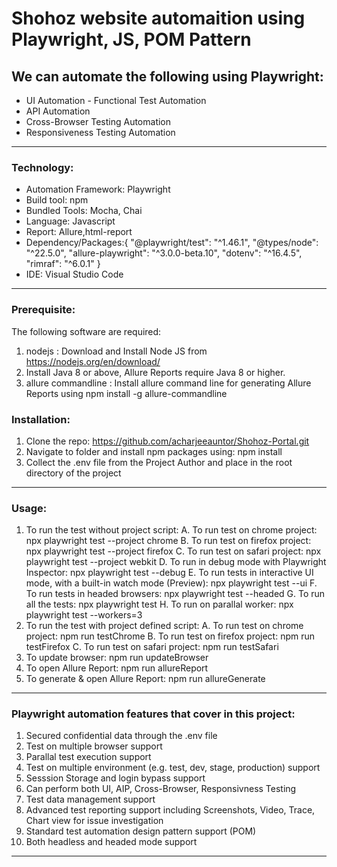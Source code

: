 # Shohoz website automaition using Playwright, JS, POM Pattern

## We can automate the following using Playwright: 

* UI Automation - Functional Test Automation 
* API Automation 
* Cross-Browser Testing Automation 
* Responsiveness Testing Automation 

---

### Technology: 

* Automation Framework: Playwright 
* Build tool: npm 
* Bundled Tools: Mocha, Chai
* Language: Javascript 
* Report: Allure,html-report 
* Dependency/Packages:{
   "@playwright/test": "^1.46.1",
   "@types/node": "^22.5.0",
   "allure-playwright": "^3.0.0-beta.10",
   "dotenv": "^16.4.5",
   "rimraf": "^6.0.1"
   } 
* IDE: Visual Studio Code 

---

### Prerequisite:

The following software are required:

1. nodejs : Download and Install Node JS from
   https://nodejs.org/en/download/
2. Install Java 8 or above, Allure Reports require Java 8 or higher.
3. allure commandline : Install allure command line for generating Allure Reports using
   npm install -g allure-commandline

### Installation:

1. Clone the repo: https://github.com/acharjeeauntor/Shohoz-Portal.git
2. Navigate to folder and install npm packages using:
   npm install
3. Collect the .env file from the Project Author and place in the root directory of the project

---

### Usage:

1. To run the test without project script: 
   A. To run test on chrome project: npx playwright test --project chrome
   B. To run test on firefox project: npx playwright test --project firefox
   C. To run test on safari project: npx playwright test --project webkit
   D. To run in debug mode with Playwright Inspector: npx playwright test --debug
   E. To run tests in interactive UI mode, with a built-in watch mode (Preview): npx playwright test --ui
   F. To run tests in headed browsers: npx playwright test --headed 
   G. To run all the tests: npx playwright test 
   H. To run on parallal worker: npx playwright test --workers=3
2. To run the test with project defined script: 
   A. To run test on chrome project: npm run testChrome
   B. To run test on firefox project: npm run testFirefox
   C. To run test on safari project: npm run testSafari
3. To update browser: npm run updateBrowser
4. To open Allure Report: npm run allureReport 
5. To generate & open Allure Report: npm run allureGenerate

---

### Playwright automation features that cover in this project:

1. Secured confidential data through the .env file
2. Test on multiple browser support
3. Parallal test execution support
4. Test on multiple environment (e.g. test, dev, stage, production) support
5. Sesssion Storage and login bypass support
6. Can perform both UI, AIP, Cross-Browser, Responsivness Testing
7. Test data management support
8. Advanced test reporting support including Screenshots, Video, Trace, Chart view for issue investigation
9. Standard test automation design pattern support (POM) 
10. Both headless and headed mode support 

---